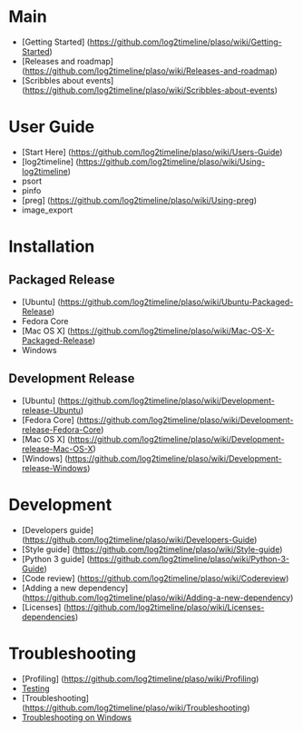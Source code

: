 # Main

* [Getting Started] (https://github.com/log2timeline/plaso/wiki/Getting-Started)
* [Releases and roadmap] (https://github.com/log2timeline/plaso/wiki/Releases-and-roadmap)
* [Scribbles about events] (https://github.com/log2timeline/plaso/wiki/Scribbles-about-events)

# User Guide

* [Start Here] (https://github.com/log2timeline/plaso/wiki/Users-Guide)
* [log2timeline] (https://github.com/log2timeline/plaso/wiki/Using-log2timeline)
* psort
* pinfo
* [preg] (https://github.com/log2timeline/plaso/wiki/Using-preg)
* image_export

# Installation

## Packaged Release
* [Ubuntu] (https://github.com/log2timeline/plaso/wiki/Ubuntu-Packaged-Release)
* Fedora Core
* [Mac OS X] (https://github.com/log2timeline/plaso/wiki/Mac-OS-X-Packaged-Release)
* Windows

## Development Release
* [Ubuntu] (https://github.com/log2timeline/plaso/wiki/Development-release-Ubuntu)
* [Fedora Core] (https://github.com/log2timeline/plaso/wiki/Development-release-Fedora-Core)
* [Mac OS X] (https://github.com/log2timeline/plaso/wiki/Development-release-Mac-OS-X)
* [Windows] (https://github.com/log2timeline/plaso/wiki/Development-release-Windows)

# Development

* [Developers guide] (https://github.com/log2timeline/plaso/wiki/Developers-Guide)
* [Style guide] (https://github.com/log2timeline/plaso/wiki/Style-guide)
* [Python 3 guide] (https://github.com/log2timeline/plaso/wiki/Python-3-Guide)
* [Code review] (https://github.com/log2timeline/plaso/wiki/Codereview)
* [Adding a new dependency] (https://github.com/log2timeline/plaso/wiki/Adding-a-new-dependency)
* [Licenses] (https://github.com/log2timeline/plaso/wiki/Licenses-dependencies)

# Troubleshooting

* [Profiling] (https://github.com/log2timeline/plaso/wiki/Profiling)
* [Testing](https://github.com/log2timeline/plaso/wiki/Testing)
* [Troubleshooting] (https://github.com/log2timeline/plaso/wiki/Troubleshooting)
* [Troubleshooting on Windows](https://github.com/log2timeline/plaso/wiki/Troubleshooting-Windows)
